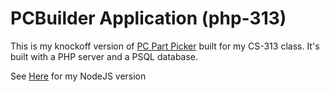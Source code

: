 # PCBuilder Application (php-313)
This is my knockoff version of [PC Part Picker](https://pcpartpicker.com/) built for my CS-313 class. It's built with a PHP server and a PSQL database.

See [Here](https://github.com/danverde/node-313) for my NodeJS version
